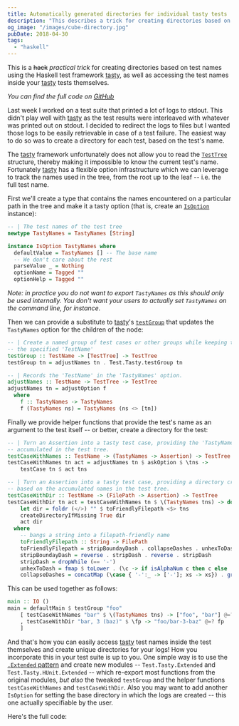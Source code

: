 ```yaml
---
title: Automatically generated directories for individual tasty tests
description: "This describes a trick for creating directories based on test names when using the Tasty Haskell testing library"
og_image: "/images/cube-directory.jpg"
pubDate: 2018-04-30
tags:
  - "haskell"
---
```


This is a ~~hack~~ _practical trick_ for creating directories based on test names
using the Haskell test framework [tasty](http://hackage.haskell.org/package/tasty), as well as accessing the test
names inside your [tasty](http://hackage.haskell.org/package/tasty) tests themselves.

<!--more-->

_You can find the full code on [GitHub][gist]_

Last week I worked on a test suite that printed a lot of logs to stdout. This
didn't play well with [tasty][tasty] as the test results were interleaved with
whatever was printed out on stdout. I decided to redirect the logs to files but
I wanted those logs to be easily retrievable in case of a test failure. The
easiest way to do so was to create a directory for each test, based on the
test's name.

The [tasty][tasty] framework unfortunately does not allow you to read the
[`TestTree`][test-tree] structure, thereby making it impossible to know the
current test's name. Fortunately [tasty][tasty] has a flexible option
infrastructure which we can leverage to track the names used in the tree, from
the root up to the leaf -- i.e. the full test name.

First we'll create a type that contains the names encountered on a particular
path in the tree and make it a tasty option (that is, create an
[`IsOption`][is-option] instance):

```haskell
-- | The test names of the test tree
newtype TastyNames = TastyNames [String]

instance IsOption TastyNames where
  defaultValue = TastyNames [] -- The base name
  -- We don't care about the rest
  parseValue _ = Nothing
  optionName = Tagged ""
  optionHelp = Tagged ""
```

_Note: in practice you do not want to export `TastyNames` as this should only
be used internally. You don't want your users to actually set `TastyNames` on
the command line, for instance._

Then we can provide a substitute to [tasty][tasty]'s [`testGroup`][test-group]
that updates the `TastyNames` option for the children of the node:

```haskell
-- | Create a named group of test cases or other groups while keeping track of
-- the specified 'TestName'
testGroup :: TestName -> [TestTree] -> TestTree
testGroup tn = adjustNames tn . Test.Tasty.testGroup tn

-- | Records the 'TestName' in the 'TastyNames' option.
adjustNames :: TestName -> TestTree -> TestTree
adjustNames tn = adjustOption f
  where
    f :: TastyNames -> TastyNames
    f (TastyNames ns) = TastyNames (ns <> [tn])
```

Finally we provide helper functions that provide the test's name as an argument
to the test itself -- or better, create a directory for the test:

```haskell
-- | Turn an Assertion into a tasty test case, providing the 'TastyNames'
-- accumulated in the test tree.
testCaseWithNames :: TestName -> (TastyNames -> Assertion) -> TestTree
testCaseWithNames tn act = adjustNames tn $ askOption $ \tns ->
    testCase tn $ act tns

-- | Turn an Assertion into a tasty test case, providing a directory created
-- based on the accumulated names in the test tree.
testCaseWithDir :: TestName -> (FilePath -> Assertion) -> TestTree
testCaseWithDir tn act = testCaseWithNames tn $ \(TastyNames tns) -> do
    let dir = foldr (</>) "" $ toFriendlyFilepath <$> tns
    createDirectoryIfMissing True dir
    act dir
  where
    -- bangs a string into a filepath-friendly name
    toFriendlyFilepath :: String -> FilePath
    toFriendlyFilepath = stripBoundayDash . collapseDashes . unhexToDash
    stripBoundayDash = reverse . stripDash . reverse . stripDash
    stripDash = dropWhile (== '-')
    unhexToDash = fmap $ toLower . (\c -> if isAlphaNum c then c else '-')
    collapseDashes = concatMap (\case { '-':_ -> ['-']; xs -> xs}) . group
```

This can be used together as follows:

```haskell
main :: IO ()
main = defaultMain $ testGroup "foo"
    [ testCaseWithNames "bar" $ \(TastyNames tns) -> ["foo", "bar"] @=? tns
    , testCaseWithDir "bar, 3 (baz)" $ \fp -> "foo/bar-3-baz" @=? fp
    ]
```

And that's how you can easily access [tasty][tasty] test names inside the test
themselves and create unique directories for your logs! How you incorporate
this in your test suite is up to you. One simple way is to use the [`.Extended`
pattern][extended] and create new modules -- `Test.Tasty.Extended` and
`Test.Tasty.HUnit.Extended` -- which re-export most functions from the original
modules, _but also_ the tweaked `testGroup` and the helper functions
`testCaseWithNames` and `testCaseWithDir`. Also you may want to add another
`IsOption` for setting the base directory in which the logs are created -- this
one actually specifiable by the user.

Here's the full code:

<script src="https://gist.github.com/nmattia/fa6962d11a3f87c63d2c9d04d04e0531.js"></script>

[extended]: https://jaspervdj.be/posts/2015-01-20-haskell-design-patterns-extended-modules.html
[gist]: https://gist.github.com/nmattia/fa6962d11a3f87c63d2c9d04d04e0531
[is-option]: http://hackage.haskell.org/package/tasty-1.0.1.1/docs/Test-Tasty-Options.html#t:IsOption
[tasty]: http://hackage.haskell.org/package/tasty
[test-group]: http://hackage.haskell.org/package/tasty-1.0.1.1/docs/Test-Tasty.html#v:testGroup
[test-tree]: http://hackage.haskell.org/package/tasty-1.0.1.1/docs/Test-Tasty.html#t:TestTree
